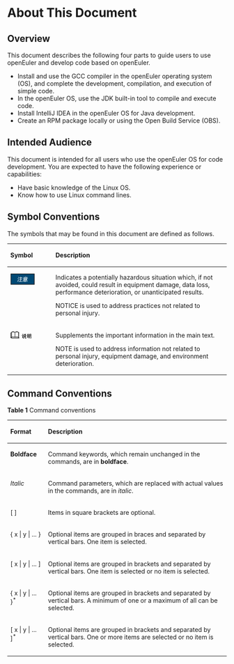 # About This Document <a name="EN-US_TOPIC_0229243730"></a>

## Overview<a name="section4537382116410"></a>

This document describes the following four parts to guide users to use openEuler and develop code based on openEuler.

-   Install and use the GCC compiler in the openEuler operating system \(OS\), and complete the development, compilation, and execution of simple code.
-   In the openEuler OS, use the JDK built-in tool to compile and execute code.
-   Install IntelliJ IDEA in the openEuler OS for Java development.
-   Create an RPM package locally or using the Open Build Service \(OBS\).

## Intended Audience<a name="section4378592816410"></a>

This document is intended for all users who use the openEuler OS for code development. You are expected to have the following experience or capabilities:

-   Have basic knowledge of the Linux OS.
-   Know how to use Linux command lines.

## Symbol Conventions<a name="section133020216410"></a>

The symbols that may be found in this document are defined as follows.

<a name="table2622507016410"></a>
<table><thead align="left"><tr id="row1530720816410"><th class="cellrowborder" valign="top" width="20.580000000000002%" id="mcps1.1.3.1.1"><p id="p6450074116410"><a name="p6450074116410"></a><a name="p6450074116410"></a><strong id="b2136615816410"><a name="b2136615816410"></a><a name="b2136615816410"></a>Symbol</strong></p>
</th>
<th class="cellrowborder" valign="top" width="79.42%" id="mcps1.1.3.1.2"><p id="p5435366816410"><a name="p5435366816410"></a><a name="p5435366816410"></a><strong id="b5941558116410"><a name="b5941558116410"></a><a name="b5941558116410"></a>Description</strong></p>
</th>
</tr>
</thead>
<tbody><tr id="row5786682116410"><td class="cellrowborder" valign="top" width="20.580000000000002%" headers="mcps1.1.3.1.1 "><p id="p2204984716410"><a name="p2204984716410"></a><a name="p2204984716410"></a><a name="image4504446716410"></a><a name="image4504446716410"></a><span><img class="" id="image4504446716410" height="25.270000000000003" width="55.9265" src="figures/en-us_image_0229243712.png"></span></p>
</td>
<td class="cellrowborder" valign="top" width="79.42%" headers="mcps1.1.3.1.2 "><p id="p4388861916410"><a name="p4388861916410"></a><a name="p4388861916410"></a>Indicates a potentially hazardous situation which, if not avoided, could result in equipment damage, data loss, performance deterioration, or unanticipated results. </p>
<p id="p1238861916410"><a name="p1238861916410"></a><a name="p1238861916410"></a>NOTICE is used to address practices not related to personal injury.</p>
</td>
</tr>
<tr id="row2856923116410"><td class="cellrowborder" valign="top" width="20.580000000000002%" headers="mcps1.1.3.1.1 "><p id="p5555360116410"><a name="p5555360116410"></a><a name="p5555360116410"></a><a name="image799324016410"></a><a name="image799324016410"></a><span><img class="" id="image799324016410" height="15.96" width="47.88" src="figures/en-us_image_0229243671.png"></span></p>
</td>
<td class="cellrowborder" valign="top" width="79.42%" headers="mcps1.1.3.1.2 "><p id="p4612588116410"><a name="p4612588116410"></a><a name="p4612588116410"></a>Supplements the important information in the main text.</p>
<p id="p1232588116410"><a name="p1232588116410"></a><a name="p1232588116410"></a>NOTE is used to address information not related to personal injury, equipment damage, and environment deterioration.</p>
</td>
</tr>
</tbody>
</table>

## Command Conventions<a name="section16433202823119"></a>

**Table  1**  Command conventions

<a name="it_osca_smma_400004_mmccppss_tab01"></a>
<table><thead align="left"><tr id="row31344565"><th class="cellrowborder" valign="top" width="17.169999999999998%" id="mcps1.2.3.1.1"><p id="p55881847"><a name="p55881847"></a><a name="p55881847"></a><strong id="b842352706111143"><a name="b842352706111143"></a><a name="b842352706111143"></a>Format</strong></p>
</th>
<th class="cellrowborder" valign="top" width="82.83%" id="mcps1.2.3.1.2"><p id="p30135782"><a name="p30135782"></a><a name="p30135782"></a>Description</p>
</th>
</tr>
</thead>
<tbody><tr id="row25079273"><td class="cellrowborder" valign="top" width="17.169999999999998%" headers="mcps1.2.3.1.1 "><p id="p18155241"><a name="p18155241"></a><a name="p18155241"></a><strong id="b29179443"><a name="b29179443"></a><a name="b29179443"></a>Boldface</strong></p>
</td>
<td class="cellrowborder" valign="top" width="82.83%" headers="mcps1.2.3.1.2 "><p id="p14724664"><a name="p14724664"></a><a name="p14724664"></a>Command keywords, which remain unchanged in the commands, are in <strong id="b254283714320"><a name="b254283714320"></a><a name="b254283714320"></a>boldface</strong>.</p>
</td>
</tr>
<tr id="row51847150"><td class="cellrowborder" valign="top" width="17.169999999999998%" headers="mcps1.2.3.1.1 "><p id="p38869628"><a name="p38869628"></a><a name="p38869628"></a><em id="i14282340"><a name="i14282340"></a><a name="i14282340"></a>Italic</em></p>
</td>
<td class="cellrowborder" valign="top" width="82.83%" headers="mcps1.2.3.1.2 "><p id="p16018923"><a name="p16018923"></a><a name="p16018923"></a>Command parameters, which are replaced with actual values in the commands, are in <em id="i15112194584314"><a name="i15112194584314"></a><a name="i15112194584314"></a>italic</em>.</p>
</td>
</tr>
<tr id="row22464349"><td class="cellrowborder" valign="top" width="17.169999999999998%" headers="mcps1.2.3.1.1 "><p id="p7672996"><a name="p7672996"></a><a name="p7672996"></a>[ ]</p>
</td>
<td class="cellrowborder" valign="top" width="82.83%" headers="mcps1.2.3.1.2 "><p id="p17532968"><a name="p17532968"></a><a name="p17532968"></a>Items in square brackets are optional.</p>
</td>
</tr>
<tr id="row23578988"><td class="cellrowborder" valign="top" width="17.169999999999998%" headers="mcps1.2.3.1.1 "><p id="p30849877"><a name="p30849877"></a><a name="p30849877"></a>{ x | y | ... }</p>
</td>
<td class="cellrowborder" valign="top" width="82.83%" headers="mcps1.2.3.1.2 "><p id="p15812143"><a name="p15812143"></a><a name="p15812143"></a>Optional items are grouped in braces and separated by vertical bars. One item is selected.</p>
</td>
</tr>
<tr id="row8091566"><td class="cellrowborder" valign="top" width="17.169999999999998%" headers="mcps1.2.3.1.1 "><p id="p51437108"><a name="p51437108"></a><a name="p51437108"></a>[ x | y | ... ]</p>
</td>
<td class="cellrowborder" valign="top" width="82.83%" headers="mcps1.2.3.1.2 "><p id="p5656190"><a name="p5656190"></a><a name="p5656190"></a>Optional items are grouped in brackets and separated by vertical bars. One item is selected or no item is selected. </p>
</td>
</tr>
<tr id="row50905712"><td class="cellrowborder" valign="top" width="17.169999999999998%" headers="mcps1.2.3.1.1 "><p id="p29722012"><a name="p29722012"></a><a name="p29722012"></a>{ x | y | ... }<sup id="sup66171520"><a name="sup66171520"></a><a name="sup66171520"></a>*</sup></p>
</td>
<td class="cellrowborder" valign="top" width="82.83%" headers="mcps1.2.3.1.2 "><p id="p58292871"><a name="p58292871"></a><a name="p58292871"></a>Optional items are grouped in brackets and separated by vertical bars. A minimum of one or a maximum of all can be selected.</p>
</td>
</tr>
<tr id="row54873797"><td class="cellrowborder" valign="top" width="17.169999999999998%" headers="mcps1.2.3.1.1 "><p id="p15592595"><a name="p15592595"></a><a name="p15592595"></a>[ x | y | ... ]<sup id="sup6115628"><a name="sup6115628"></a><a name="sup6115628"></a>*</sup></p>
</td>
<td class="cellrowborder" valign="top" width="82.83%" headers="mcps1.2.3.1.2 "><p id="p25603865"><a name="p25603865"></a><a name="p25603865"></a>Optional items are grouped in brackets and separated by vertical bars. One or more items are selected or no item is selected. </p>
</td>
</tr>
</tbody>
</table>

